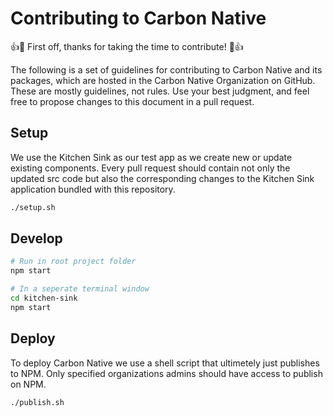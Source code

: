 # Contributing to Carbon Native

👍🎉 First off, thanks for taking the time to contribute! 🎉👍

The following is a set of guidelines for contributing to Carbon Native and its packages, which are hosted in the Carbon Native Organization on GitHub. These are mostly guidelines, not rules. Use your best judgment, and feel free to propose changes to this document in a pull request.

## Setup

We use the Kitchen Sink as our test app as we create new or update existing components. Every pull request should contain not only the updated src code but also the corresponding changes to the Kitchen Sink application bundled with this repository.

```bash
./setup.sh
```

## Develop

```bash
# Run in root project folder
npm start

# In a seperate terminal window
cd kitchen-sink
npm start
```

## Deploy

To deploy Carbon Native we use a shell script that ultimetely just publishes to NPM. Only specified organizations admins should have access to publish on NPM.

```bash
./publish.sh
```